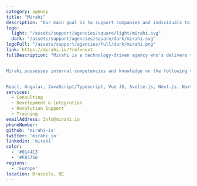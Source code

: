 ```yaml
---
category: agency
title: "Mirahi"
description: "Our main goal is to support companies and individuals to achieve the best version of themselves through technology to build a future. From consulting to training sessions to code reviews. We bring technology to the core of your projects & support you in the best possible way."
logo:
  light: "/assets/support/agencies/square/light/mirahi.svg"
  dark: "/assets/support/agencies/square/dark/mirahi.svg"
logoFull: "/assets/support/agencies/full/dark/mirahi.png"
link: https://mirahi.io/?ref=nuxt
fullDescription: "Mirahi is a technology-driven agency who's delivers the development of software and infrastructure's projects, both for clients and internally. It covers the entire range of services from UX ideation to infrastructures implementation, as well as coaching and training in its core technologies portfolio.


Mirahi possesses internal competencies and knowledge on the following technologies:


React, Angular, JavaScript/Typescript, Vue JS, Svelte.js, Next.js, Nuxt.js, Svelte Kit, Nest.js, Ansible, Kubernetes, VM Ware, AWS, UX/UI Design/Integration (Css, Tailwind) and project management."
services:
  - Consulting
  - Development & integration
  - Resolution Support
  - Training
emailAddress: Info@mirahi.io
phoneNumber:
github: 'mirahi-io'
twitter: 'mirahi_io'
linkedin: 'mirahi'
color:
  - '#0144C3'
  - '#F83756'
regions:
  - 'Europe'
location: Brussels, BE
---
```

